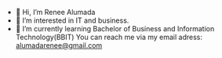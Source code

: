 - 👋 Hi, I’m Renee Alumada
- 👀 I’m interested in IT and business.
- 🌱 I’m currently learning Bachelor of Business and Information Technology(BBIT)
   You can reach me via my email adress: alumadarenee@gmail.com

<!---
alumada/alumada is a ✨ special ✨ repository because its `README.md` (this file) appears on your GitHub profile.
You can click the Preview link to take a look at your changes.
--->
